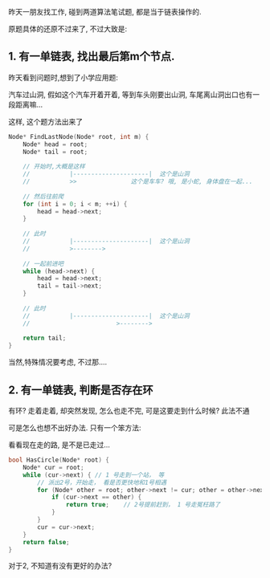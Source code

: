 昨天一朋友找工作, 碰到两道算法笔试题, 都是当于链表操作的.

原题具体的还原不过来了, 不过大致是:

## 1. 有一单链表, 找出最后第m个节点.

 昨天看到问题时,想到了小学应用题: 

汽车过山洞, 假如这个汽车开着开着, 等到车头刚要出山洞, 车尾离山洞出口也有一段距离嘛...

这样, 这个题方法出来了

```c 
Node* FindLastNode(Node* root, int m) {  
    Node* head = root;  
    Node* tail = root;  
  
    // 开始时,大概是这样  
    //           |---------------------|  这个是山洞  
    //           >>               这个是车车? 哦, 是小蛇, 身体盘在一起...  
      
    // 然后往前爬  
    for (int i = 0; i < m; ++i) {  
        head = head->next;  
    }  
  
    // 此时  
    //           |---------------------|  这个是山洞  
    //           >-------->  
  
    // 一起前进吧  
    while (head->next) {  
        head = head->next;  
        tail = tail->next;  
    }  
  
    // 此时  
    //           |---------------------|  这个是山洞  
    //                        >-------->  
  
    return tail;  
}  
```

当然,特殊情况要考虑, 不过那....


## 2.  有一单链表, 判断是否存在环

 
有环? 走着走着, 却突然发现, 怎么也走不完, 可是这要走到什么时候? 此法不通

可是怎么也想不出好办法. 只有一个笨方法:

看看现在走的路, 是不是已走过...

```c 
bool HasCircle(Node* root) {  
    Node* cur = root;  
    while (cur->next) { // 1 号走到一个站， 等  
        // 派出2号，开始走， 看是否更快地和1号相遇  
        for (Node* other = root; other->next != cur; other = other->next) {  
            if (cur->next == other) {     
                return true;    // 2号提前赶到， 1 号走冤枉路了  
            }  
        }  
        cur = cur->next;      
    }  
    return false;  
}  

```

对于2, 不知道有没有更好的办法?
